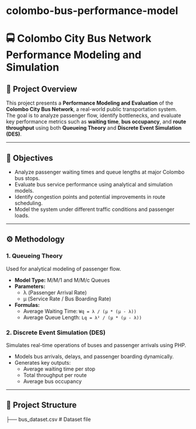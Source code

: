 # colombo-bus-performance-model
# 🚍 Colombo City Bus Network Performance Modeling and Simulation

## 📘 Project Overview
This project presents a **Performance Modeling and Evaluation** of the **Colombo City Bus Network**, a real-world public transportation system.  
The goal is to analyze passenger flow, identify bottlenecks, and evaluate key performance metrics such as **waiting time**, **bus occupancy**, and **route throughput** using both **Queueing Theory** and **Discrete Event Simulation (DES)**.

---

## 🎯 Objectives
- Analyze passenger waiting times and queue lengths at major Colombo bus stops.  
- Evaluate bus service performance using analytical and simulation models.  
- Identify congestion points and potential improvements in route scheduling.  
- Model the system under different traffic conditions and passenger loads.  

---

## ⚙️ Methodology

### **1. Queueing Theory**
Used for analytical modeling of passenger flow.
- **Model Type:** M/M/1 and M/M/c Queues  
- **Parameters:**
  - λ (Passenger Arrival Rate)
  - μ (Service Rate / Bus Boarding Rate)
- **Formulas:**
  - Average Waiting Time:  `Wq = λ / (μ * (μ - λ))`
  - Average Queue Length:  `Lq = λ² / (μ * (μ - λ))`

### **2. Discrete Event Simulation (DES)**
Simulates real-time operations of buses and passenger arrivals using PHP.
- Models bus arrivals, delays, and passenger boarding dynamically.
- Generates key outputs:
  - Average waiting time per stop
  - Total throughput per route
  - Average bus occupancy

---

## 📂 Project Structure
├── bus_dataset.csv # Dataset file
